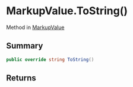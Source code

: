 # MarkupValue.ToString()

Method in [MarkupValue](/api/csharp/yarn.markup.markupvalue.md)

## Summary



```csharp
public override string ToString()
```

## Returns



